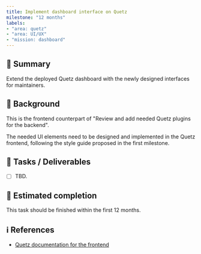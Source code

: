 ```yaml
---
title: Implement dashboard interface on Quetz
milestone: "12 months"
labels: 
- "area: quetz"
- "area: UI/UX"
- "mission: dashboard"
---
```


## 📌 Summary

Extend the deployed Quetz dashboard with the newly designed interfaces for maintainers.


## 📝 Background

This is the frontend counterpart of "Review and add needed Quetz plugins for the backend".

The needed UI elements need to be designed and implemented in the Quetz frontend, following the style guide proposed in the first milestone.

## 🚀 Tasks / Deliverables

- [ ] TBD.

## 📅 Estimated completion

This task should be finished within the first 12 months.

## ℹ️ References

- [Quetz documentation for the frontend](https://quetz.readthedocs.io/en/latest/deploying/frontend.html)
